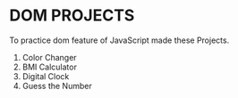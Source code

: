 # DOM PROJECTS

To practice dom feature of JavaScript made these Projects.
1. Color Changer
2. BMI Calculator
3. Digital Clock
4. Guess the Number
